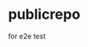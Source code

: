 # publicrepo
for e2e test





















































































































































































































































































































































































































































































































































































































































































































































































































































































































































































































































































































































































































































































































































